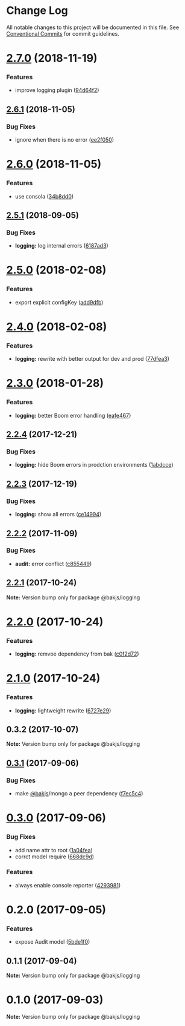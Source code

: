 # Change Log

All notable changes to this project will be documented in this file.
See [Conventional Commits](https://conventionalcommits.org) for commit guidelines.

# [2.7.0](https://github.com/bakjs/bak/compare/@bakjs/logging@0.3.1...@bakjs/logging@2.7.0) (2018-11-19)


### Features

* improve logging plugin ([94d64f2](https://github.com/bakjs/bak/commit/94d64f2))





## [2.6.1](https://github.com/bakjs/plugins/compare/@bakjs/logging@2.6.0...@bakjs/logging@2.6.1) (2018-11-05)


### Bug Fixes

* ignore when there is no error ([ee2f050](https://github.com/bakjs/plugins/commit/ee2f050))





# [2.6.0](https://github.com/bakjs/plugins/compare/@bakjs/logging@2.5.1...@bakjs/logging@2.6.0) (2018-11-05)


### Features

* use consola ([34b8dd0](https://github.com/bakjs/plugins/commit/34b8dd0))





<a name="2.5.1"></a>
## [2.5.1](https://github.com/bakjs/plugins/compare/@bakjs/logging@2.5.0...@bakjs/logging@2.5.1) (2018-09-05)


### Bug Fixes

* **logging:** log internal errors ([6187ad3](https://github.com/bakjs/plugins/commit/6187ad3))




<a name="2.5.0"></a>
# [2.5.0](https://github.com/bakjs/plugins/compare/@bakjs/logging@2.4.0...@bakjs/logging@2.5.0) (2018-02-08)


### Features

* export explicit configKey ([add9dfb](https://github.com/bakjs/plugins/commit/add9dfb))




<a name="2.4.0"></a>
# [2.4.0](https://github.com/bakjs/plugins/compare/@bakjs/logging@2.3.0...@bakjs/logging@2.4.0) (2018-02-08)


### Features

* **logging:** rewrite with better output for dev and prod ([77dfea3](https://github.com/bakjs/plugins/commit/77dfea3))




<a name="2.3.0"></a>
# [2.3.0](https://github.com/bakjs/plugins/compare/@bakjs/logging@2.2.4...@bakjs/logging@2.3.0) (2018-01-28)


### Features

* **logging:** better Boom error handling ([eafe467](https://github.com/bakjs/plugins/commit/eafe467))




<a name="2.2.4"></a>
## [2.2.4](https://github.com/bakjs/plugins/compare/@bakjs/logging@2.2.3...@bakjs/logging@2.2.4) (2017-12-21)


### Bug Fixes

* **logging:** hide Boom errors in prodction environments ([1abdcce](https://github.com/bakjs/plugins/commit/1abdcce))




<a name="2.2.3"></a>
## [2.2.3](https://github.com/bakjs/plugins/compare/@bakjs/logging@2.2.2...@bakjs/logging@2.2.3) (2017-12-19)


### Bug Fixes

* **logging:** show all errors ([ce14994](https://github.com/bakjs/plugins/commit/ce14994))




<a name="2.2.2"></a>
## [2.2.2](https://github.com/bakjs/plugins/compare/@bakjs/logging@2.2.1...@bakjs/logging@2.2.2) (2017-11-09)


### Bug Fixes

* **audit:** error conflict ([c855449](https://github.com/bakjs/plugins/commit/c855449))




<a name="2.2.1"></a>
## [2.2.1](https://github.com/bakjs/plugins/compare/@bakjs/logging@2.2.0...@bakjs/logging@2.2.1) (2017-10-24)




**Note:** Version bump only for package @bakjs/logging

<a name="2.2.0"></a>
# [2.2.0](https://github.com/bakjs/plugins/compare/@bakjs/logging@2.1.0...@bakjs/logging@2.2.0) (2017-10-24)


### Features

* **logging:** remvoe dependency from bak ([c0f2d72](https://github.com/bakjs/plugins/commit/c0f2d72))




<a name="2.1.0"></a>
# [2.1.0](https://github.com/bakjs/plugins/compare/@bakjs/logging@0.3.2...@bakjs/logging@2.1.0) (2017-10-24)


### Features

* **logging:** lightweight rewrite ([6727e29](https://github.com/bakjs/plugins/commit/6727e29))




<a name="0.3.2"></a>
## 0.3.2 (2017-10-07)




**Note:** Version bump only for package @bakjs/logging

<a name="0.3.1"></a>
## [0.3.1](https://github.com/bakjs/bak/compare/@bakjs/logging@0.3.0...@bakjs/logging@0.3.1) (2017-09-06)


### Bug Fixes

* make [@bakjs](https://github.com/bakjs)/mongo a peer dependency ([f7ec5c4](https://github.com/bakjs/bak/commit/f7ec5c4))




<a name="0.3.0"></a>
# [0.3.0](https://github.com/bakjs/bak/compare/@bakjs/logging@0.2.0...@bakjs/logging@0.3.0) (2017-09-06)


### Bug Fixes

* add name attr to root ([1a04fea](https://github.com/bakjs/bak/commit/1a04fea))
* corrct model require ([668dc9d](https://github.com/bakjs/bak/commit/668dc9d))


### Features

* always enable console reporter ([4293981](https://github.com/bakjs/bak/commit/4293981))




<a name="0.2.0"></a>
# 0.2.0 (2017-09-05)


### Features

* expose Audit model ([5bde1f0](https://github.com/bakjs/bak/commit/5bde1f0))




<a name="0.1.1"></a>
## 0.1.1 (2017-09-04)




**Note:** Version bump only for package @bakjs/logging

<a name="0.1.0"></a>
# 0.1.0 (2017-09-03)




**Note:** Version bump only for package @bakjs/logging
